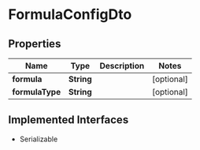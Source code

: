

# FormulaConfigDto


## Properties

Name | Type | Description | Notes
------------ | ------------- | ------------- | -------------
**formula** | **String** |  |  [optional]
**formulaType** | **String** |  |  [optional]


## Implemented Interfaces

* Serializable


